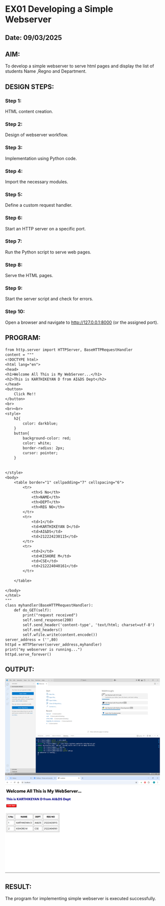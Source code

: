 # EX01 Developing a Simple Webserver
## Date: 09/03/2025

## AIM:
To develop a simple webserver to serve html pages and display the list of students Name ,Regno and Department.

## DESIGN STEPS:
### Step 1: 
HTML content creation.

### Step 2:
Design of webserver workflow.

### Step 3:
Implementation using Python code.

### Step 4:
Import the necessary modules.

### Step 5:
Define a custom request handler.

### Step 6:
Start an HTTP server on a specific port.

### Step 7:
Run the Python script to serve web pages.

### Step 8:
Serve the HTML pages.

### Step 9:
Start the server script and check for errors.

### Step 10:
Open a browser and navigate to http://127.0.0.1:8000 (or the assigned port).

## PROGRAM:
```
from http.server import HTTPServer, BaseHTTPRequestHandler
content = """
<!DOCTYPE html>
<html lang="en">
<head>
<h1>Welcome All This is My WebServer...</h1>
<h2>This is KARTHIKEYAN D from AI&DS Dept</h2>
</head>
<button>
    Click Me!!
</button>
<br>
<br><br>
<style>
    h2{
        color: darkblue;
    }
    button{
        background-color: red;
        color: white;
        border-radius: 2px;
        cursor: pointer;
    }


</style>
<body>
    <table border="1" cellpadding="7" cellspacing="6">
        <tr>
            <th>S No</th>
            <th>NAME</th>
            <th>DEPT</th>
            <th>REG NO</th>
        </tr>
        <tr>
            <td>1</td>
            <td>KARTHIKEYAN D</td>
            <td>AI&DS</td>
            <td>212224230115</td>
        </tr>
        <tr>
            <td>2</td>
            <td>KISHORE M</td>
            <td>CSE</td>
            <td>212224040161</td>
        </tr>
        
    </table>
    
</body>
</html>
"""
class myhandler(BaseHTTPRequestHandler):
    def do_GET(self):
        print("request received")
        self.send_response(200)
        self.send_header('content-type', 'text/html; charset=utf-8')
        self.end_headers()
        self.wfile.write(content.encode())
server_address = ('',80)
httpd = HTTPServer(server_address,myhandler)
print("my webserver is running...")
httpd.serve_forever()
```


## OUTPUT:

![alt text](<Screenshot (37).png>)
![alt text](<Screenshot (38).png>)


## RESULT:
The program for implementing simple webserver is executed successfully.

